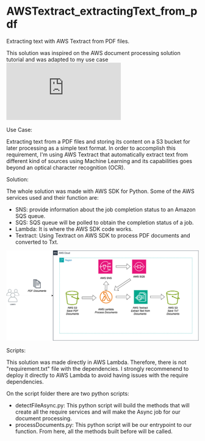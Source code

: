 # AWSTextract_extractingText_from_pdf

Extracting text with AWS Textract from PDF files.

This solution was inspired on the AWS document processing solution tutorial and was adapted to my use case ![here](https://docs.aws.amazon.com/textract/latest/dg/textract-to-comprehend.html)

Use Case: 

Extracting text from a PDF files and storing its content on a S3 bucket for later processing as a simple text format. In order to accomplish this requirement, I'm using AWS Textract that automatically extract text from different kind of sources using Machine Learning and its capabilities goes beyond an optical character recognition (OCR).

Solution:

The whole solution was made with AWS SDK for Python. Some of the AWS services used and their function are:

* SNS: provide information about the job completion status to an Amazon SQS queue.
* SQS: SQS queue will be polled to obtain the completion status of a job.
* Lambda: It is where the AWS SDK code works.
* Textract: Using Textract on AWS SDK to process PDF documents and converted to Txt.

![AWSTextract](Textract2.drawio.png)

Scripts:

This solution was made directly in AWS Lambda. Therefore, there is not "requirement.txt" file with the dependencies. I strongly recommenend to deploy it directly to AWS Lambda to avoid having issues with the require dependencies.

On the script folder there are two python scripts:

* detectFileAsync.py: This python script will build the methods that will create all the require services and will make the Async job for our document processing.
* processDocuments.py: This python script will be our entrypoint to our function. From here, all the methods built before will be called.
